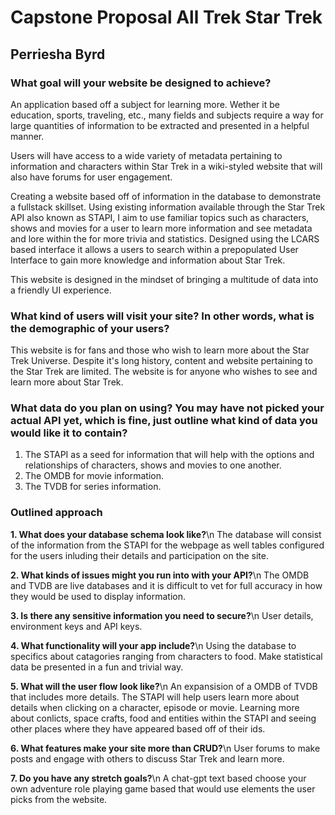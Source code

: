 # Capstone Proposal All Trek Star Trek

## Perriesha Byrd

### What goal will your website be designed to achieve?

An application based off a subject for learning more.  Wether it be education, sports, traveling, etc., many fields and subjects require a way for large quantities of information to be extracted and presented in a helpful manner.

Users will have access to a wide variety of metadata pertaining to information and characters within Star Trek in a wiki-styled website that will also have forums for user engagement.

Creating a website based off of information in the database to demonstrate a fullstack skillset.  Using existing information available through the Star Trek API also known as STAPI,  I aim to use familiar topics such as characters, shows and movies for a user to learn more information and see metadata and lore within the for more trivia and statistics.  Designed using the LCARS based interface it allows a users to search within a prepopulated User Interface to gain more knowledge and information about Star Trek.

This website is designed in the mindset of bringing a multitude of data into a friendly UI experience.

### What kind of users will visit your site? In other words, what is the demographic of your users?

This website is for fans and those who wish to learn more about the Star Trek Universe.  Despite it's long history, content and website pertaining to the Star Trek are limited.  The website is for anyone who wishes to see and learn more about Star Trek.

### What data do you plan on using? You may have not picked your actual API yet, which is fine, just outline what kind of data you would like it to contain?

1. The STAPI as a seed for information that will help with the options and relationships of characters, shows and movies to one another.
2. The OMDB for movie information.
3. The TVDB for series information.

### Outlined approach

**1. What does your database schema look like?**\n
The database will consist of the information from the STAPI for the webpage as well tables configured for the users inluding their details and participation on the site.  

**2. What kinds of issues might you run into with your API?**\n
The OMDB and TVDB are live databases and it is difficult to vet for full accuracy in how they would be used to display information.

**3. Is there any sensitive information you need to secure?**\n
User details, environment keys and API keys.

**4. What functionality will your app include?**\n
Using the database to specifics about catagories ranging from characters to food. Make statistical data be presented in a fun and trivial way.

**5. What will the user flow look like?**\n
An expansision of a OMDB of TVDB that includes more details.  The STAPI will help users learn more about details when clicking on a character, episode or movie.  Learning more about conlicts, space crafts, food and entities within the STAPI and seeing other places where they have appeared based off of their ids.

**6. What features make your site more than CRUD?**\n
User forums to make posts and engage with others to discuss Star Trek and learn more.

**7. Do you have any stretch goals?**\n
A chat-gpt text based choose your own adventure role playing game based that would use elements the user picks from the website.
